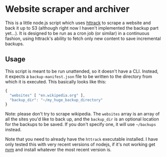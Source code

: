 # Website scraper and archiver

This is a little node.js script which uses
[httrack](https://www.httrack.com/) to scrape a website and back it up to
S3 (although right now I haven't implemented the backup part yet...). It
is designed to be run as a cron job (or similar) in a continuous fashion,
using httrack's ability to fetch only new content to save incremental
backups.

## Usage

This script is meant to be run unattended, so it doesn't have a CLI.
Instead, it expects a `backup-manifest.json` file to be written to the
directory from which it is executed. This basically looks like this:

```js
{
  "websites" [ "en.wikipedia.org" ],
  "backup_dir": "~/my_huge_backup_directory"
}
```

Note: please don't try to scrape wikipedia. The `websites` array is an
array of all the sites you'd like to back up, and the `backup_dir` is an
optional location for the backups to be saved. If you don't specify one,
it will use `~/backups` instead.

Note that you need to already have the `httrack` executable installed.
I have only tested this with very recent versions of nodejs, if it's not
working get [nvm](https://github.com/creationix/nvm) and install whatever
the most recent version is.
